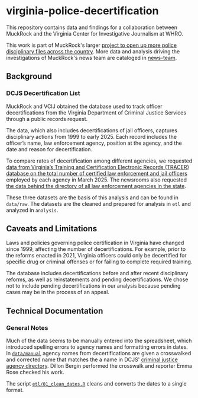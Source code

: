 # virginia-police-decertification

This repository contains data and findings for a collaboration between MuckRock and the Virginia Center for Investigative Journalism at WHRO. 

This work is part of MuckRock's larger [project to open up more police disciplinary files across the country](https://www.muckrock.com/project/brady-lists-and-police-disciplinary-files-1177/).  More data and analysis driving the investigations of MuckRock's news team are cataloged in [news-team](https://github.com/MuckRock/news-team).


## Background

### DCJS Decertification List 

MuckRock and VCIJ obtained the database used to track officer decertifications from the Virginia Department of Criminal Justice Services through a public records request.

The data, which also includes decertifications of jail officers, captures disciplinary actions from 1999 to early 2025. Each record includes the officer’s name, law enforcement agency, position at the agency, and the date and reason for decertification. 

To compare rates of decertification among different agencies, we requested [data from Virginia’s Training and Certification Electronic Records (TRACER) database on the total number of certified law enforcement and jail officers](https://www.muckrock.com/foi/virginia-128/licensed-officers-and-total-employees-180642/) employed by each agency in March 2025. The newsrooms also requested [the data behind the directory of all law enforcement agencies in the state](www.muckrock.com/foi/virginia-128/criminal-justice-agency-directory-180620/). 

These three datasets are the basis of this analysis and can be found in `data/raw`. The datasets are the cleaned and prepared for analysis in `etl` and analyzed in `analysis`. 

## Caveats and Limitations

Laws and policies governing police certification in Virginia have changed since 1999, affecting the number of decertifications. For example, prior to the reforms enacted in 2021, Virginia officers could only be decertified for specific drug or criminal offenses or for failing to complete required training. 

The database includes decertifications before and after recent disciplinary reforms, as well as reinstatements and pending decertifications. We chose not to include pending decertifications in our analysis because pending cases may be in the process of an appeal. 

## Technical Documentation
### General Notes

Much of the data seems to be manually entered into the spreadsheet, which introduced spelling errors to agency names and formatting errors in dates. In [`data/manual`](data/manual) agency names from decertifications are given a crosswalked and corrected name that matches the a name in DCJS' [criminal justice agency directory](data/raw/Criminal_Justice_Agency_Directory.xlsx). Dillon Bergin performed the crosswalk and reporter Emma Rose checked his work. 

The script [`etl/01_clean_dates.R`](etl/01_clean_dates.R) cleans and converts the dates to a single format. 
